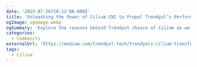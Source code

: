 ```yaml
---
date: '2023-07-26T10:12:00.000Z'
title: 'Unleashing the Power of Cilium CNI to Propel Trendyol’s Performance Up to 40%!'
ogImage: ogimage.webp
ogSummary: 'Explore the reasons behind Trendyol choice of Cilium as well as the value they got.'
categories:
  - Community
externalUrl: 'https://medium.com/trendyol-tech/trendyols-cilium-transformation-ff064ff79fce'
tags:
  - Cilium
---
```

